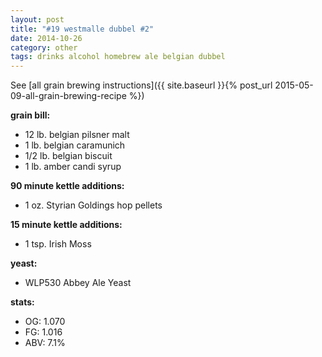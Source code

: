 ```yaml
---
layout: post
title: "#19 westmalle dubbel #2"
date: 2014-10-26
category: other
tags: drinks alcohol homebrew ale belgian dubbel
---
```

See  [all grain brewing instructions]({{ site.baseurl }}{% post_url 2015-05-09-all-grain-brewing-recipe %})

**grain bill:**
* 12 lb. belgian pilsner malt
* 1 lb. belgian caramunich
* 1/2 lb. belgian biscuit
* 1 lb. amber candi syrup

**90 minute kettle additions:**
* 1 oz. Styrian Goldings hop pellets

**15 minute kettle additions:**
* 1 tsp. Irish Moss

**yeast:**
* WLP530 Abbey Ale Yeast

**stats:**
* OG: 1.070
* FG: 1.016
* ABV: 7.1% 
